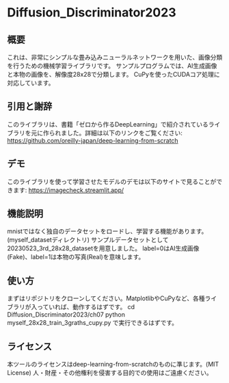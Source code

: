 # Diffusion_Discriminator2023

## 概要
これは、非常にシンプルな畳み込みニューラルネットワークを用いた、画像分類を行うための機械学習ライブラリです。
サンプルプログラムでは、AI生成画像と本物の画像を、解像度28x28で分類します。
CuPyを使ったCUDAコア処理に対応しています。

## 引用と謝辞
このライブラリは、書籍「ゼロから作るDeepLearning」で紹介されているライブラリを元に作られました。詳細は以下のリンクをご覧ください:
https://github.com/oreilly-japan/deep-learning-from-scratch

## デモ
このライブラリを使って学習させたモデルのデモは以下のサイトで見ることができます:
https://imagecheck.streamlit.app/

## 機能説明
mnistではなく独自のデータセットをロードし、学習する機能があります。(myself_datasetディレクトリ)
サンプルデータセットとして20230523_3rd_28x28_datasetを用意しました。
label=0はAI生成画像(Fake)、label=1は本物の写真(Real)を意味します。

## 使い方
まずはリポジトリをクローンしてください。MatplotlibやCuPyなど、各種ライブラリが入っていれば、動作するはずです。
cd Diffusion_Discriminator2023/ch07
python myself_28x28_train_3graths_cupy.py
で実行できるはずです。


## ライセンス
本ツールのライセンスはdeep-learning-from-scratchのものに準じます。(MIT License)
人・財産・その他権利を侵害する目的での使用はご遠慮ください。

